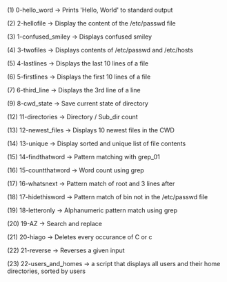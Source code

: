(1) 0-hello_word -> Prints 'Hello, World' to standard output
 
(2) 2-hellofile  -> Display the content of the /etc/passwd file

(3) 1-confused_smiley -> Displays confused smiley

(4) 3-twofiles -> Displays contents of /etc/passwd and /etc/hosts

(5) 4-lastlines -> Displays the last 10 lines of a file

(6) 5-firstlines -> Displays the first 10 lines of a file

(7) 6-third_line -> Displays the 3rd line of a line 

(9) 8-cwd_state -> Save current state of directory

(12) 11-directories -> Directory / Sub_dir count

(13) 12-newest_files -> Displays 10 newest files in the CWD

(14) 13-unique -> Display sorted and unique list of file contents

(15) 14-findthatword -> Pattern matching with grep_01

(16) 15-countthatword -> Word count using grep

(17) 16-whatsnext -> Pattern match of root and 3 lines after

(18) 17-hidethisword -> Pattern match of bin not in the /etc/passwd file

(19) 18-letteronly -> Alphanumeric pattern match using grep

(20) 19-AZ -> Search and replace

(21) 20-hiago -> Deletes every occurance of C or c

(22) 21-reverse -> Reverses a given input

(23) 22-users_and_homes -> a script that displays all users and their home directories, sorted by users


